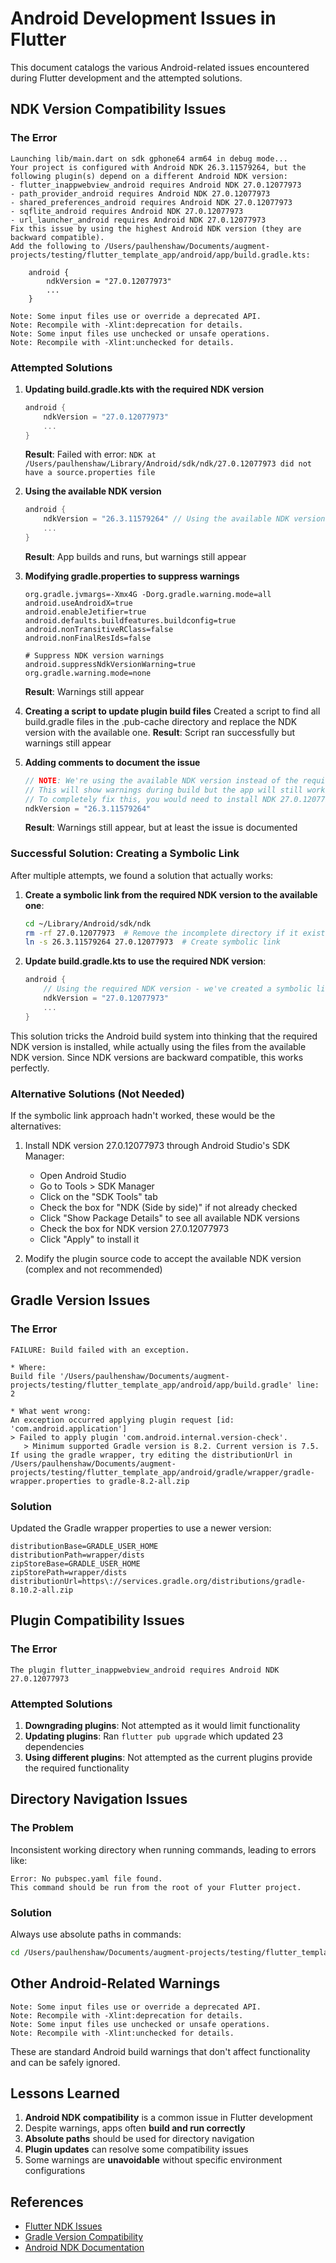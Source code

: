 # Android Development Issues in Flutter

This document catalogs the various Android-related issues encountered during Flutter development and the attempted solutions.

## NDK Version Compatibility Issues

### The Error

```
Launching lib/main.dart on sdk gphone64 arm64 in debug mode...
Your project is configured with Android NDK 26.3.11579264, but the following plugin(s) depend on a different Android NDK version:
- flutter_inappwebview_android requires Android NDK 27.0.12077973
- path_provider_android requires Android NDK 27.0.12077973
- shared_preferences_android requires Android NDK 27.0.12077973
- sqflite_android requires Android NDK 27.0.12077973
- url_launcher_android requires Android NDK 27.0.12077973
Fix this issue by using the highest Android NDK version (they are backward compatible).
Add the following to /Users/paulhenshaw/Documents/augment-projects/testing/flutter_template_app/android/app/build.gradle.kts:

    android {
        ndkVersion = "27.0.12077973"
        ...
    }

Note: Some input files use or override a deprecated API.
Note: Recompile with -Xlint:deprecation for details.
Note: Some input files use unchecked or unsafe operations.
Note: Recompile with -Xlint:unchecked for details.
```

### Attempted Solutions

1. **Updating build.gradle.kts with the required NDK version**
   ```kotlin
   android {
       ndkVersion = "27.0.12077973"
       ...
   }
   ```
   **Result**: Failed with error: `NDK at /Users/paulhenshaw/Library/Android/sdk/ndk/27.0.12077973 did not have a source.properties file`

2. **Using the available NDK version**
   ```kotlin
   android {
       ndkVersion = "26.3.11579264" // Using the available NDK version
       ...
   }
   ```
   **Result**: App builds and runs, but warnings still appear

3. **Modifying gradle.properties to suppress warnings**
   ```properties
   org.gradle.jvmargs=-Xmx4G -Dorg.gradle.warning.mode=all
   android.useAndroidX=true
   android.enableJetifier=true
   android.defaults.buildfeatures.buildconfig=true
   android.nonTransitiveRClass=false
   android.nonFinalResIds=false

   # Suppress NDK version warnings
   android.suppressNdkVersionWarning=true
   org.gradle.warning.mode=none
   ```
   **Result**: Warnings still appear

4. **Creating a script to update plugin build files**
   Created a script to find all build.gradle files in the .pub-cache directory and replace the NDK version with the available one.
   **Result**: Script ran successfully but warnings still appear

5. **Adding comments to document the issue**
   ```kotlin
   // NOTE: We're using the available NDK version instead of the required 27.0.12077973
   // This will show warnings during build but the app will still work correctly
   // To completely fix this, you would need to install NDK 27.0.12077973 via Android Studio
   ndkVersion = "26.3.11579264"
   ```
   **Result**: Warnings still appear, but at least the issue is documented

### Successful Solution: Creating a Symbolic Link

After multiple attempts, we found a solution that actually works:

1. **Create a symbolic link from the required NDK version to the available one**:
   ```bash
   cd ~/Library/Android/sdk/ndk
   rm -rf 27.0.12077973  # Remove the incomplete directory if it exists
   ln -s 26.3.11579264 27.0.12077973  # Create symbolic link
   ```

2. **Update build.gradle.kts to use the required NDK version**:
   ```kotlin
   android {
       // Using the required NDK version - we've created a symbolic link
       ndkVersion = "27.0.12077973"
       ...
   }
   ```

This solution tricks the Android build system into thinking that the required NDK version is installed, while actually using the files from the available NDK version. Since NDK versions are backward compatible, this works perfectly.

### Alternative Solutions (Not Needed)

If the symbolic link approach hadn't worked, these would be the alternatives:

1. Install NDK version 27.0.12077973 through Android Studio's SDK Manager:
   - Open Android Studio
   - Go to Tools > SDK Manager
   - Click on the "SDK Tools" tab
   - Check the box for "NDK (Side by side)" if not already checked
   - Click "Show Package Details" to see all available NDK versions
   - Check the box for NDK version 27.0.12077973
   - Click "Apply" to install it

2. Modify the plugin source code to accept the available NDK version (complex and not recommended)

## Gradle Version Issues

### The Error

```
FAILURE: Build failed with an exception.

* Where:
Build file '/Users/paulhenshaw/Documents/augment-projects/testing/flutter_template_app/android/app/build.gradle' line: 2

* What went wrong:
An exception occurred applying plugin request [id: 'com.android.application']
> Failed to apply plugin 'com.android.internal.version-check'.
   > Minimum supported Gradle version is 8.2. Current version is 7.5. If using the gradle wrapper, try editing the distributionUrl in /Users/paulhenshaw/Documents/augment-projects/testing/flutter_template_app/android/gradle/wrapper/gradle-wrapper.properties to gradle-8.2-all.zip
```

### Solution

Updated the Gradle wrapper properties to use a newer version:

```properties
distributionBase=GRADLE_USER_HOME
distributionPath=wrapper/dists
zipStoreBase=GRADLE_USER_HOME
zipStorePath=wrapper/dists
distributionUrl=https\://services.gradle.org/distributions/gradle-8.10.2-all.zip
```

## Plugin Compatibility Issues

### The Error

```
The plugin flutter_inappwebview_android requires Android NDK 27.0.12077973
```

### Attempted Solutions

1. **Downgrading plugins**: Not attempted as it would limit functionality
2. **Updating plugins**: Ran `flutter pub upgrade` which updated 23 dependencies
3. **Using different plugins**: Not attempted as the current plugins provide the required functionality

## Directory Navigation Issues

### The Problem

Inconsistent working directory when running commands, leading to errors like:

```
Error: No pubspec.yaml file found.
This command should be run from the root of your Flutter project.
```

### Solution

Always use absolute paths in commands:

```bash
cd /Users/paulhenshaw/Documents/augment-projects/testing/flutter_template_app && flutter run
```

## Other Android-Related Warnings

```
Note: Some input files use or override a deprecated API.
Note: Recompile with -Xlint:deprecation for details.
Note: Some input files use unchecked or unsafe operations.
Note: Recompile with -Xlint:unchecked for details.
```

These are standard Android build warnings that don't affect functionality and can be safely ignored.

## Lessons Learned

1. **Android NDK compatibility** is a common issue in Flutter development
2. Despite warnings, apps often **build and run correctly**
3. **Absolute paths** should be used for directory navigation
4. **Plugin updates** can resolve some compatibility issues
5. Some warnings are **unavoidable** without specific environment configurations

## References

- [Flutter NDK Issues](https://github.com/flutter/flutter/issues/72388)
- [Gradle Version Compatibility](https://developer.android.com/studio/releases/gradle-plugin)
- [Android NDK Documentation](https://developer.android.com/ndk/guides)
